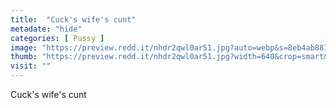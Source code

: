 ```yaml
---
title:  "Cuck's wife's cunt"
metadate: "hide"
categories: [ Pussy ]
image: "https://preview.redd.it/nhdr2qwl0ar51.jpg?auto=webp&s=8eb4ab88187feb4cdc7a1db242cbc3ebf20910f6"
thumb: "https://preview.redd.it/nhdr2qwl0ar51.jpg?width=640&crop=smart&auto=webp&s=cbf5147be1863926b19c3286490046afb6480c9a"
visit: ""
---
```

Cuck's wife's cunt
